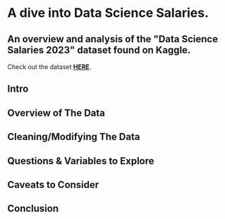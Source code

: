 # A dive into Data Science Salaries. 
## An overview and analysis of the "Data Science Salaries 2023" dataset found on Kaggle. 

Check out the dataset [**HERE**](https://www.kaggle.com/datasets/arnabchaki/data-science-salaries-2023?resource=download).

## Intro

## Overview of The Data

## Cleaning/Modifying The Data

## Questions & Variables to Explore

## Caveats to Consider

## Conclusion

